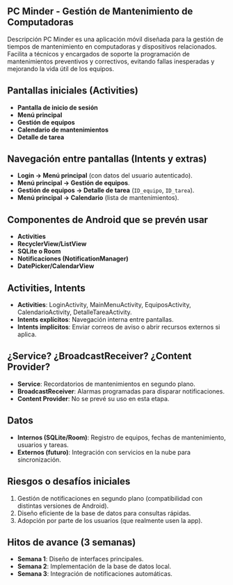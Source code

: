 ## PC Minder - Gestión de Mantenimiento de Computadoras
Descripción
PC Minder es una aplicación móvil diseñada para la gestión de tiempos de mantenimiento en computadoras y dispositivos relacionados. Facilita a técnicos y encargados de soporte la programación de mantenimientos preventivos y correctivos, evitando fallas inesperadas y mejorando la vida útil de los equipos.

## Pantallas iniciales (Activities)  
- **Pantalla de inicio de sesión** 
- **Menú principal**
- **Gestión de equipos** 
- **Calendario de mantenimientos**
- **Detalle de tarea**

## Navegación entre pantallas (Intents y extras)  
- **Login → Menú principal** (con datos del usuario autenticado).  
- **Menú principal → Gestión de equipos**.  
- **Gestión de equipos → Detalle de tarea** (`ID_equipo`, `ID_tarea`).  
- **Menú principal → Calendario** (lista de mantenimientos).  

## Componentes de Android que se prevén usar  
- **Activities**  
- **RecyclerView/ListView**  
- **SQLite o Room**  
- **Notificaciones (NotificationManager)**  
- **DatePicker/CalendarView**  

## Activities, Intents  
- **Activities**: LoginActivity, MainMenuActivity, EquiposActivity, CalendarioActivity, DetalleTareaActivity.  
- **Intents explícitos**: Navegación interna entre pantallas.  
- **Intents implícitos**: Enviar correos de aviso o abrir recursos externos si aplica.  

## ¿Service? ¿BroadcastReceiver? ¿Content Provider?  
- **Service**: Recordatorios de mantenimientos en segundo plano.  
- **BroadcastReceiver**: Alarmas programadas para disparar notificaciones.  
- **Content Provider**: No se prevé su uso en esta etapa.  

## Datos  
- **Internos (SQLite/Room)**: Registro de equipos, fechas de mantenimiento, usuarios y tareas.  
- **Externos (futuro)**: Integración con servicios en la nube para sincronización.  

## Riesgos o desafíos iniciales  
1. Gestión de notificaciones en segundo plano (compatibilidad con distintas versiones de Android).  
2. Diseño eficiente de la base de datos para consultas rápidas.  
3. Adopción por parte de los usuarios (que realmente usen la app).  

## Hitos de avance (3 semanas)  
- **Semana 1**: Diseño de interfaces principales.  
- **Semana 2**: Implementación de la base de datos local.  
- **Semana 3**: Integración de notificaciones automáticas.  
